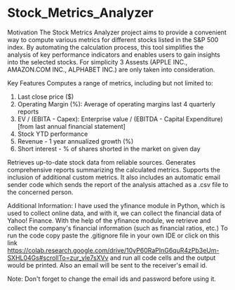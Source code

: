 # Stock_Metrics_Analyzer

Motivation
The Stock Metrics Analyzer project aims to provide a convenient way to compute various metrics for different stocks listed in the S&P 500 index. By automating the calculation process, this tool simplifies the analysis of key performance indicators and enables users to gain insights into the selected stocks. For simplicity 3 Assests (APPLE INC., AMAZON.COM INC., ALPHABET INC.) are only taken into consideration.

Key Features
Computes a range of metrics, including but not limited to:

1.	Last close price ($)
2.	Operating Margin (%): Average of  operating margins last 4 quarterly reports
3.	EV / (EBITA - Capex): Enterprise value / (EBITDA - Capital Expenditure) [from last annual financial statement]
4.	Stock YTD performance
5.	Revenue - 1 year annualized growth (%) 
6.	Short interest - % of shares shorted in the market on given day

Retrieves up-to-date stock data from reliable sources.
Generates comprehensive reports summarizing the calculated metrics.
Supports the inclusion of additional custom metrics.
It also includes an automatic email sender code which sends the report of the analysis attached as a .csv file to the concerned person.


Additional Information:
I have used the yfinance module in Python, which is used to collect online data, and with it, we can collect the financial data of Yahoo! Finance. With the help of the yfinance module, we retrieve and collect the company's financial information (such as financial ratios, etc.)
To run the code copy paste the .gitignore file in your own IDE or click on this link https://colab.research.google.com/drive/10yP60RaPInG6quR4zPb3eUm-SXHL04Gs#scrollTo=zur_yle7sXVv and run all code cells and the output would be printed. Also an email will be sent to the receiver's email id.

Note: Don't forget to change the email ids and password before using it.
